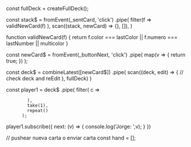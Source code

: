 const fullDeck = createFullDeck();

const stack$ = fromEvent(_sentCard, 'click')
                .pipe(
                    filter(f => 
                        validNewCard(f)
                    ),
                    scan((stack, newCard) => {}, []),
                )


function validNewCard(f) {
    return f.color === lastColor ||
                        f.numero === lastNumber ||
                        multicolor
}

const newCard$ = fromEvent(_buttonNext, 'click')
              .pipe(
                map(v => {
                  return true;
                })
              );

const deck$ = combineLatest([newCard$])
                .pipe(
                    scan((deck, edit) => {
                      // check deck and reEdit 
                    }, fullDeck)
                )

const player1 = 
        deck$
          .pipe(
            filter(
              c =>
                
            ),
            take(1),
            repeat()
          );

player1.subscribe({
  next: (v) => {
    console.log('Jorge: ',v);
  }
})

// pushear nueva carta o enviar carta 
const hand = [];